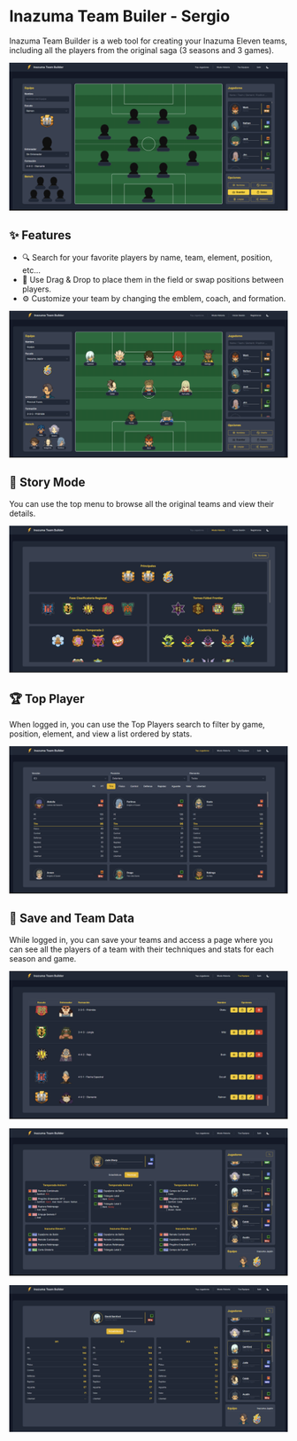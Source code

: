 # Inazuma Team Builer - Sergio

Inazuma Team Builder is a web tool for creating your Inazuma Eleven teams, including all the players from the original saga (3 seasons and 3 games).

![Team Builder](/resources/img/screenshots/Captura.PNG)

## ✨ Features

-   🔍 Search for your favorite players by name, team, element, position, etc...
-   🧩 Use Drag & Drop to place them in the field or swap positions between players.
-   ⚙️ Customize your team by changing the emblem, coach, and formation.

![Team Builder Team](/resources/img/screenshots/Captura%201.PNG)

## 📖 Story Mode

You can use the top menu to browse all the original teams and view their details.

![Sroty Mode](/resources/img/screenshots/Captura%202.PNG)

## 🏆 Top Player

When logged in, you can use the Top Players search to filter by game, position, element, and view a list ordered by stats.

![Top Players](/resources/img/screenshots/Captura%203.PNG)

## 💾 Save and Team Data

While logged in, you can save your teams and access a page where you can see all the players of a team with their techniques and stats for each season and game.

![Saved Teams](/resources/img/screenshots/Captura%206.PNG)

![Techniques Team](/resources/img/screenshots/Captura%204.PNG)

![Stats Team](/resources/img/screenshots/Captura%205.PNG)

